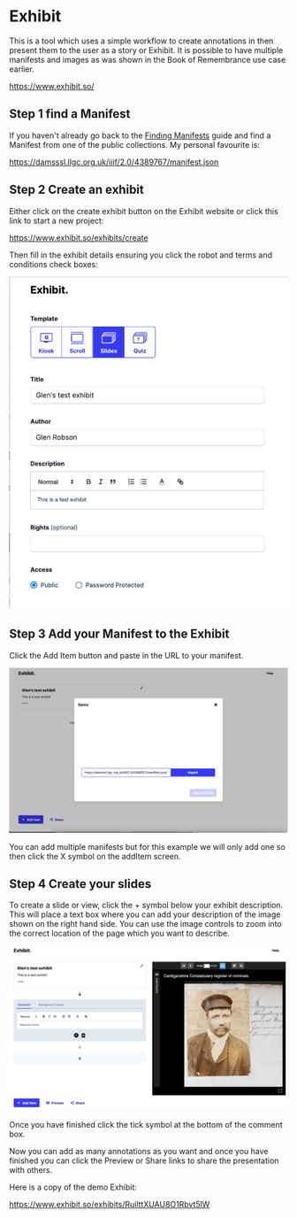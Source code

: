 # Exhibit

This is a tool which uses a simple workflow to create annotations in then present them to the user as a story or Exhibit. It is possible to have multiple manifests and images as was shown in the Book of Remembrance use case earlier. 

https://www.exhibit.so/

## Step 1 find a Manifest

If you haven't already go back to the [Finding Manifests](basics/guides.md) guide and find a Manifest from one of the public collections. My personal favourite is:

https://damsssl.llgc.org.uk/iiif/2.0/4389767/manifest.json

## Step 2 Create an exhibit

Either click on the create exhibit button on the Exhibit website or click this link to start a new project:

https://www.exhibit.so/exhibits/create

Then fill in the exhibit details ensuring you click the robot and terms and conditions check boxes:

![Exhibit create](exhibit_create.png)

## Step 3 Add your Manifest to the Exhibit

Click the Add Item button and paste in the URL to your manifest. 

![Load Manifest](exhibit_load.png)

You can add multiple manifests but for this example we will only add one so then click the X symbol on the addItem screen.

## Step 4 Create your slides

To create a slide or view, click the + symbol below your exhibit description. This will place a text box where you can add your description of the image shown on the right hand side. You can use the image controls to zoom into the correct location of the page which you want to describe. 

![Annotate](exhibit_anno.png)

Once you have finished click the tick symbol at the bottom of the comment box.

Now you can add as many annotations as you want and once you have finished you can click the Preview or Share links to share the presentation with others. 

Here is a copy of the demo Exhibit:

https://www.exhibit.so/exhibits/RuilttXUAU8O1Rbvt5lW
